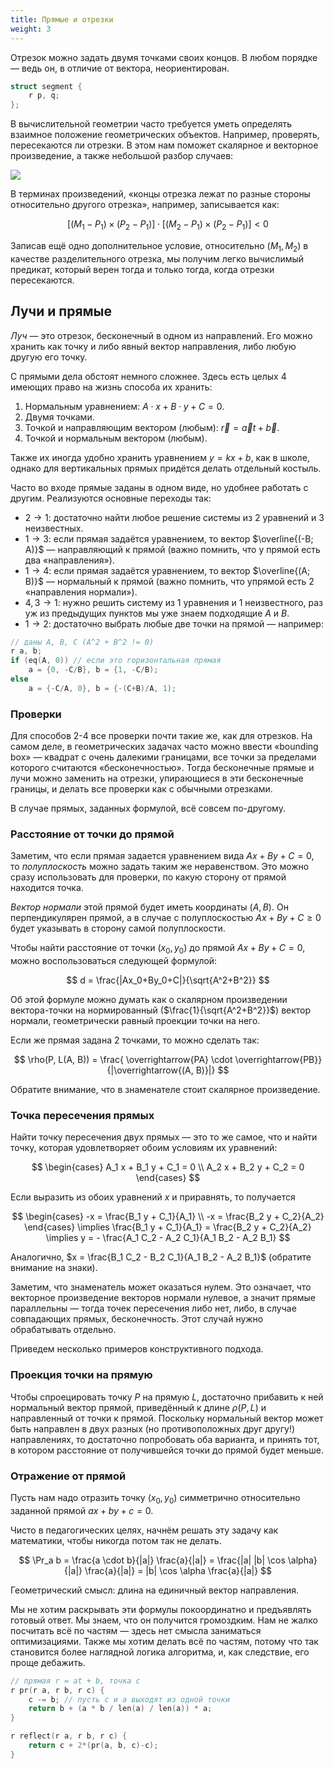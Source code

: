 ```yaml
---
title: Прямые и отрезки
weight: 3
---
```


Отрезок можно задать двумя точками своих концов. В любом порядке — ведь он, в отличие от вектора, неориентирован.

```cpp
struct segment {
    r p, q;
};
```

В вычислительной геометрии часто требуется уметь определять взаимное положение геометрических объектов. Например, проверять, пересекаются ли отрезки. В этом нам поможет скалярное и векторное произведение, а также небольшой разбор случаев:

![](../img/segments.png)

В терминах произведений, «концы отрезка лежат по разные стороны относительно другого отрезка», например, записывается как:

$$
[(M_1 - P_1) \times (P_2 - P_1)]
\cdot
[(M_2 - P_1) \times (P_2 - P_1)]
< 0
$$

Записав ещё одно дополнительное условие, относительно $(M_1, M_2)$ в качестве разделительного отрезка, мы получим легко вычислимый предикат, который верен тогда и только тогда, когда отрезки пересекаются.

## Лучи и прямые

*Луч* — это отрезок, бесконечный в одном из направлений. Его можно хранить как точку и либо явный вектор направления, либо любую другую его точку.

С прямыми дела обстоят немного сложнее. Здесь есть целых 4 имеющих право на жизнь способа их хранить:

1. Нормальным уравнением: $A \cdot x + B \cdot y + C = 0$.
2. Двумя точками.
3. Точкой и направляющим вектором (любым): $\vec{r} = \vec{a}t + \vec{b}$.
4. Точкой и нормальным вектором (любым).

Также их иногда удобно хранить уравнением $y = kx + b$, как в школе, однако для вертикальных прямых придётся делать отдельный костыль.

Часто во входе прямые заданы в одном виде, но удобнее работать с другим. Реализуются основные переходы так:

- $2 \rightarrow 1$: достаточно найти любое решение системы из 2 уравнений и 3 неизвестных.
- $1 \rightarrow 3$: если прямая задаётся уравнением, то вектор $\overline{(-B; A)}$ — направляющий к прямой (важно помнить, что у прямой есть два «направления»).
- $1 \rightarrow 4$: если прямая задаётся уравнением, то вектор $\overline{(A; B)}$ — нормальный к прямой (важно помнить, что упрямой есть 2 «направления нормали»).
- $4,3 \rightarrow 1$: нужно решить систему из 1 уравнения и 1 неизвестного, раз уж из предыдущих пунктов мы уже знаем подходящие $A$ и $B$.
- $1 \rightarrow 2$: достаточно выбрать любые две точки на прямой — например:

```c++
// даны A, B, C (A^2 + B^2 != 0)
r a, b;
if (eq(A, 0)) // если это горизонтальная прямая
    a = {0, -C/B}, b = {1, -C/B);
else
    a = {-C/A, 0}, b = {-(C+B)/A, 1);
```

### Проверки

Для способов 2-4 все проверки почти такие же, как для отрезков. На самом деле, в геометрических задачах часто можно ввести «bounding box» — квадрат с очень далекими границами, все точки за пределами которого считаются «бесконечностью». Тогда бесконечные прямые и лучи можно заменить на отрезки, упирающиеся в эти бесконечные границы, и делать все проверки как с обычными отрезками.

В случае прямых, заданных формулой, всё совсем по-другому.

### Расстояние от точки до прямой

Заметим, что если прямая задается уравнением вида $Ax + By + C = 0$, то *полуплоскость* можно задать таким же неравенством. Это можно сразу использовать для проверки, по какую сторону от прямой находится точка.

*Вектор нормали* этой прямой будет иметь координаты $(A, B)$. Он перпендикулярен прямой, а в случае с полуплоскостью $Ax + By + C \geq 0$ будет указывать в сторону самой полуплоскости.

Чтобы найти расстояние от точки $(x_0, y_0)$ до прямой $Ax + By + C = 0$, можно воспользоваться следующей формулой:

$$
d = \frac{|Ax_0+By_0+C|}{\sqrt{A^2+B^2}}
$$

Об этой формуле можно думать как о скалярном произведении вектора-точки на нормированный ($\frac{1}{\sqrt{A^2+B^2}}$) вектор нормали, геометрически равный проекции точки на него.

Если же прямая задана 2 точками, то можно сделать так:

$$
\rho(P, L(A, B)) = \frac{ \overrightarrow{PA} \cdot
\overrightarrow{PB}}{|\overrightarrow{(A, B)}|}
$$

Обратите внимание, что в знаменателе стоит скалярное произведение.

### Точка пересечения прямых

Найти точку пересечения двух прямых — это то же самое, что и найти точку, которая удовлетворяет обоим условиям их уравнений:

$$
\begin{cases}
A_1 x + B_1 y + C_1 = 0 \\
A_2 x + B_2 y + C_2 = 0
\end{cases}
$$

Если выразить из обоих уравнений $x$ и приравнять, то получается

$$
\begin{cases}
-x = \frac{B_1 y + C_1}{A_1} \\
-x = \frac{B_2 y + C_2}{A_2}
\end{cases}
\implies 
\frac{B_1 y + C_1}{A_1} = \frac{B_2 y + C_2}{A_2}
\implies 
y = - \frac{A_1 C_2 - A_2 C_1}{A_1 B_2 - A_2 B_1}
$$

Аналогично, $x = \frac{B_1 C_2 - B_2 C_1}{A_1 B_2 - A_2 B_1}$ (обратите внимание на знаки).

Заметим, что знаменатель может оказаться нулем. Это означает, что векторное произведение векторов нормали нулевое, а значит прямые параллельны — тогда точек пересечения либо нет, либо, в случае совпадающих прямых, бесконечность. Этот случай нужно обрабатывать отдельно.

Приведем несколько примеров конструктивного подхода.

### Проекция точки на прямую

Чтобы спроецировать точку $P$ на прямую $L$, достаточно прибавить к ней нормальный вектор прямой, приведённый к длине $\rho(P, L)$ и направленный от точки к прямой. Поскольку нормальный вектор может быть направлен в двух разных (но противоположных друг другу!) направлениях, то достаточно попробовать оба варианта, и принять тот, в котором расстояние от получившейся точки до прямой будет меньше.

### Отражение от прямой

Пусть нам надо отразить точку $(x_0, y_0)$ симметрично относительно заданной прямой $ax+by+c=0$.

Чисто в педагогических целях, начнём решать эту задачу как математики, чтобы никогда потом так не делать.

$$
\Pr_a b = \frac{a \cdot b}{|a|} \frac{a}{|a|} = \frac{|a| |b| \cos \alpha}{|a|} \frac{a}{|a|} = |b| \cos \alpha \frac{a}{|a|}
$$

Геометрический смысл: длина на единичный вектор направления.

Мы не хотим раскрывать эти формулы покоординатно и предъявлять готовый ответ. Мы знаем, что он получится громоздким. Нам не жалко посчитать всё по частям — здесь нет смысла заниматься оптимизациями. Также мы хотим делать всё по частям, потому что так становится более наглядной логика алгоритма, и, как следствие, его проще дебажить.

```c++
// прямая r = at + b, точка c
r pr(r a, r b, r c) {
    c -= b; // пусть c и a выходят из одной точки
    return b + (a * b / len(a) / len(a)) * a;
}

r reflect(r a, r b, r c) {
    return c + 2*(pr(a, b, c)-c);
}
```
